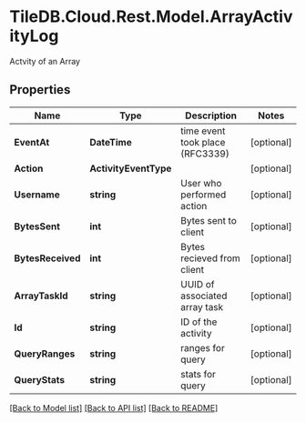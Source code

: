 # TileDB.Cloud.Rest.Model.ArrayActivityLog
Actvity of an Array

## Properties

Name | Type | Description | Notes
------------ | ------------- | ------------- | -------------
**EventAt** | **DateTime** | time event took place (RFC3339) | [optional] 
**Action** | **ActivityEventType** |  | [optional] 
**Username** | **string** | User who performed action | [optional] 
**BytesSent** | **int** | Bytes sent to client | [optional] 
**BytesReceived** | **int** | Bytes recieved from client | [optional] 
**ArrayTaskId** | **string** | UUID of associated array task | [optional] 
**Id** | **string** | ID of the activity | [optional] 
**QueryRanges** | **string** | ranges for query | [optional] 
**QueryStats** | **string** | stats for query | [optional] 

[[Back to Model list]](../README.md#documentation-for-models) [[Back to API list]](../README.md#documentation-for-api-endpoints) [[Back to README]](../README.md)

